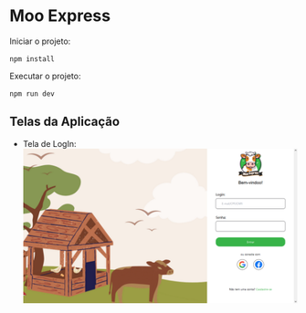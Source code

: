 # Moo Express

Iniciar o projeto:

    npm install

Executar o projeto:

    npm run dev

## Telas da Aplicação

-   Tela de LogIn:
    ![tela de login](./images/signin-screen.png)
